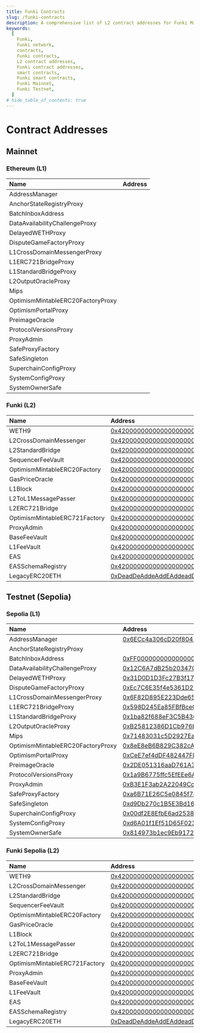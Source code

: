 ```yaml
---
title: Funki Contracts
slug: /funki-contracts
description: A comprehensive list of L2 contract addresses for Funki Mainnet and Funki Testnet, including links to their respective blockchain explorers.
keywords:
  [
    Funki,
    Funki network,
    contracts,
    Funki contracts,
    L2 contract addresses,
    Funki contract addresses,
    smart contracts,
    Funki smart contracts,
    Funki Mainnet,
    Funki Testnet,
  ]
# hide_table_of_contents: true
---
```


# Contract Addresses

## Mainnet

### Ethereum (L1)

| Name                              | Address                                                                                                               |
| :-------------------------------- | :-------------------------------------------------------------------------------------------------------------------- |
| AddressManager                    |  |
| AnchorStateRegistryProxy          |  |
| BatchInboxAddress                 |  |
| DataAvailabilityChallengeProxy    |  |
| DelayedWETHProxy                  |  |
| DisputeGameFactoryProxy           |  |
| L1CrossDomainMessengerProxy       |  |
| L1ERC721BridgeProxy               |  |
| L1StandardBridgeProxy             |  |
| L2OutputOracleProxy               |  |
| Mips                              |  |
| OptimismMintableERC20FactoryProxy |  |
| OptimismPortalProxy               |  |
| PreimageOracle                    |  |
| ProtocolVersionsProxy             |  |
| ProxyAdmin                        |  |
| SafeProxyFactory                  |  |
| SafeSingleton                     |  |
| SuperchainConfigProxy             |  |
| SystemConfigProxy                 |  |
| SystemOwnerSafe                   |  |

### Funki (L2)

| Name                          | Address                                                                                                                       |
| :---------------------------- | :---------------------------------------------------------------------------------------------------------------------------- |
| WETH9                         | [0x4200000000000000000000000000000000000006](https://mainnet.funkichain.com/address/0x4200000000000000000000000000000000000006) |
| L2CrossDomainMessenger        | [0x4200000000000000000000000000000000000007](https://mainnet.funkichain.com/address/0x4200000000000000000000000000000000000007) |
| L2StandardBridge              | [0x4200000000000000000000000000000000000010](https://mainnet.funkichain.com/address/0x4200000000000000000000000000000000000010) |
| SequencerFeeVault             | [0x4200000000000000000000000000000000000011](https://mainnet.funkichain.com/address/0x4200000000000000000000000000000000000011) |
| OptimismMintableERC20Factory  | [0x4200000000000000000000000000000000000012](https://mainnet.funkichain.com/address/0x4200000000000000000000000000000000000012) |
| GasPriceOracle                | [0x420000000000000000000000000000000000000F](https://mainnet.funkichain.com/address/0x420000000000000000000000000000000000000F) |
| L1Block                       | [0x4200000000000000000000000000000000000015](https://mainnet.funkichain.com/address/0x4200000000000000000000000000000000000015) |
| L2ToL1MessagePasser           | [0x4200000000000000000000000000000000000016](https://mainnet.funkichain.com/address/0x4200000000000000000000000000000000000016) |
| L2ERC721Bridge                | [0x4200000000000000000000000000000000000014](https://mainnet.funkichain.com/address/0x4200000000000000000000000000000000000014) |
| OptimismMintableERC721Factory | [0x4200000000000000000000000000000000000017](https://mainnet.funkichain.com/address/0x4200000000000000000000000000000000000017) |
| ProxyAdmin                    | [0x4200000000000000000000000000000000000018](https://mainnet.funkichain.com/address/0x4200000000000000000000000000000000000018) |
| BaseFeeVault                  | [0x4200000000000000000000000000000000000019](https://mainnet.funkichain.com/address/0x4200000000000000000000000000000000000019) |
| L1FeeVault                    | [0x420000000000000000000000000000000000001a](https://mainnet.funkichain.com/address/0x420000000000000000000000000000000000001a) |
| EAS                           | [0x4200000000000000000000000000000000000021](https://mainnet.funkichain.com/address/0x4200000000000000000000000000000000000021) |
| EASSchemaRegistry             | [0x4200000000000000000000000000000000000020](https://mainnet.funkichain.com/address/0x4200000000000000000000000000000000000020) |
| LegacyERC20ETH                | [0xDeadDeAddeAddEAddeadDEaDDEAdDeaDDeAD0000](https://mainnet.funkichain.com/address/0xDeadDeAddeAddEAddeadDEaDDEAdDeaDDeAD0000) |

## Testnet (Sepolia)

### Sepolia (L1)

| Name                              | Address                                                                                                               |
| :-------------------------------- | :-------------------------------------------------------------------------------------------------------------------- |
| AddressManager                    | [0x6ECc4a306cD20f8041d63B3Db8ecA46b713cDEcC](https://sepolia.etherscan.io/address/0x6ECc4a306cD20f8041d63B3Db8ecA46b713cDEcC) |
| AnchorStateRegistryProxy          |  |
| BatchInboxAddress                 | [0xFF000000000000000000000000000000000084bb](https://sepolia.etherscan.io/address/0xFF000000000000000000000000000000000084bb) |
| DataAvailabilityChallengeProxy    | [0x12C6A7dB25b20347CA6F5d47E56D5E8219871C6d](https://sepolia.etherscan.io/address/0x12C6A7dB25b20347CA6F5d47E56D5E8219871C6d) |
| DelayedWETHProxy                  | [0x31D0D1D3Fc27B3f174E544364e7Bb836980162d1](https://sepolia.etherscan.io/address/0x31D0D1D3Fc27B3f174E544364e7Bb836980162d1) |
| DisputeGameFactoryProxy           | [0xEc7C6E35f4e5361D279d5Fe7222F3F45A8A83352](https://sepolia.etherscan.io/address/0xEc7C6E35f4e5361D279d5Fe7222F3F45A8A83352) |
| L1CrossDomainMessengerProxy       | [0x6F82D895E223Dde65DA28a8bbD14f3eF79cBF3b8](https://sepolia.etherscan.io/address/0x6F82D895E223Dde65DA28a8bbD14f3eF79cBF3b8) |
| L1ERC721BridgeProxy               | [0x598D245Ea85FBfBceCe6c62232bbCAB688D3F68b](https://sepolia.etherscan.io/address/0x598D245Ea85FBfBceCe6c62232bbCAB688D3F68b) |
| L1StandardBridgeProxy             | [0x1ba82f688eF3C5B4363Ff667254ed4DC59E97477](https://sepolia.etherscan.io/address/0x1ba82f688eF3C5B4363Ff667254ed4DC59E97477) |
| L2OutputOracleProxy               | [0xB25812386D1Cb976b50de7387F5CBc10Fec3F27c](https://sepolia.etherscan.io/address/0xB25812386D1Cb976b50de7387F5CBc10Fec3F27c) |
| Mips                              | [0x71483031c5D2927Ea83807d5C88bd8EccFaF292d](https://sepolia.etherscan.io/address/0x71483031c5D2927Ea83807d5C88bd8EccFaF292d) |
| OptimismMintableERC20FactoryProxy | [0x8eE8eB6B829C382cA395D35C40Dcd2ef8AE57c68](https://sepolia.etherscan.io/address/0x8eE8eB6B829C382cA395D35C40Dcd2ef8AE57c68) |
| OptimismPortalProxy               | [0xCeE7ef4dDF482447FE14c605Ea94B37cBE87Ca9D](https://sepolia.etherscan.io/address/0xCeE7ef4dDF482447FE14c605Ea94B37cBE87Ca9D) |
| PreimageOracle                    | [0x2DE051316aaD761A3eBd6fF008D714805bD02c56](https://sepolia.etherscan.io/address/0x2DE051316aaD761A3eBd6fF008D714805bD02c56) |
| ProtocolVersionsProxy             | [0x1a9B6775ffc5EfEEe6Abbe9C29512dAeE52F118B](https://sepolia.etherscan.io/address/0x1a9B6775ffc5EfEEe6Abbe9C29512dAeE52F118B) |
| ProxyAdmin                        | [0xB3E1F3ab2A22049Cc155ebA7089Ea20A5EAB99ca](https://sepolia.etherscan.io/address/0xB3E1F3ab2A22049Cc155ebA7089Ea20A5EAB99ca) |
| SafeProxyFactory                  | [0xa6B71E26C5e0845f74c812102Ca7114b6a896AB2](https://sepolia.etherscan.io/address/0xa6B71E26C5e0845f74c812102Ca7114b6a896AB2) |
| SafeSingleton                     | [0xd9Db270c1B5E3Bd161E8c8503c55cEABeE709552](https://sepolia.etherscan.io/address/0xd9Db270c1B5E3Bd161E8c8503c55cEABeE709552) |
| SuperchainConfigProxy             | [0x00df2E8EfbE6ad2538D940a2cCAAE65112bd0437](https://sepolia.etherscan.io/address/0x00df2E8EfbE6ad2538D940a2cCAAE65112bd0437) |
| SystemConfigProxy                 | [0xd6A01f1Ef51D65F023433992a8F62fEeAD35b172](https://sepolia.etherscan.io/address/0xd6A01f1Ef51D65F023433992a8F62fEeAD35b172) |
| SystemOwnerSafe                   | [0x814973b1ec9Eb9172996931dE7BF1380bd64a824](https://sepolia.etherscan.io/address/0x814973b1ec9Eb9172996931dE7BF1380bd64a824) |

### Funki Sepolia (L2)

| Name                          | Address                                                                                                                       |
| :---------------------------- | :---------------------------------------------------------------------------------------------------------------------------- |
| WETH9                         | [0x4200000000000000000000000000000000000006](https://sepolia-sandbox.funkichain.com/address/0x4200000000000000000000000000000000000006) |
| L2CrossDomainMessenger        | [0x4200000000000000000000000000000000000007](https://sepolia-sandbox.funkichain.com/address/0x4200000000000000000000000000000000000007) |
| L2StandardBridge              | [0x4200000000000000000000000000000000000010](https://sepolia-sandbox.funkichain.com/address/0x4200000000000000000000000000000000000010) |
| SequencerFeeVault             | [0x4200000000000000000000000000000000000011](https://sepolia-sandbox.funkichain.com/address/0x4200000000000000000000000000000000000011) |
| OptimismMintableERC20Factory  | [0x4200000000000000000000000000000000000012](https://sepolia-sandbox.funkichain.com/address/0x4200000000000000000000000000000000000012) |
| GasPriceOracle                | [0x420000000000000000000000000000000000000F](https://sepolia-sandbox.funkichain.com/address/0x420000000000000000000000000000000000000F) |
| L1Block                       | [0x4200000000000000000000000000000000000015](https://sepolia-sandbox.funkichain.com/address/0x4200000000000000000000000000000000000015) |
| L2ToL1MessagePasser           | [0x4200000000000000000000000000000000000016](https://sepolia-sandbox.funkichain.com/address/0x4200000000000000000000000000000000000016) |
| L2ERC721Bridge                | [0x4200000000000000000000000000000000000014](https://sepolia-sandbox.funkichain.com/address/0x4200000000000000000000000000000000000014) |
| OptimismMintableERC721Factory | [0x4200000000000000000000000000000000000017](https://sepolia-sandbox.funkichain.com/address/0x4200000000000000000000000000000000000017) |
| ProxyAdmin                    | [0x4200000000000000000000000000000000000018](https://sepolia-sandbox.funkichain.com/address/0x4200000000000000000000000000000000000018) |
| BaseFeeVault                  | [0x4200000000000000000000000000000000000019](https://sepolia-sandbox.funkichain.com/address/0x4200000000000000000000000000000000000019) |
| L1FeeVault                    | [0x420000000000000000000000000000000000001a](https://sepolia-sandbox.funkichain.com/address/0x420000000000000000000000000000000000001a) |
| EAS                           | [0x4200000000000000000000000000000000000021](https://sepolia-sandbox.funkichain.com/address/0x4200000000000000000000000000000000000021) |
| EASSchemaRegistry             | [0x4200000000000000000000000000000000000020](https://sepolia-sandbox.funkichain.com/address/0x4200000000000000000000000000000000000020) |
| LegacyERC20ETH                | [0xDeadDeAddeAddEAddeadDEaDDEAdDeaDDeAD0000](https://sepolia-sandbox.funkichain.com/address/0xDeadDeAddeAddEAddeadDEaDDEAdDeaDDeAD0000) |
